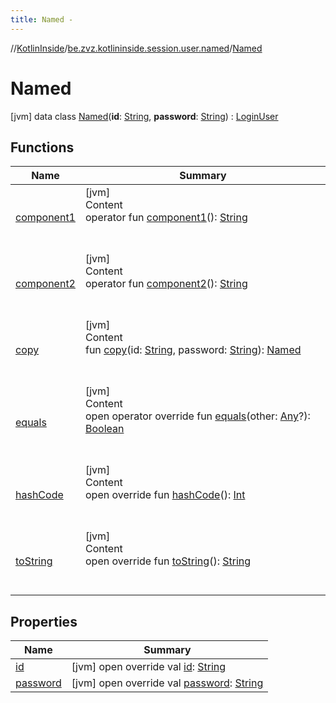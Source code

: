 ```yaml
---
title: Named -
---
```

//[KotlinInside](../../index.md)/[be.zvz.kotlininside.session.user.named](../index.md)/[Named](index.md)



# Named  
 [jvm] data class [Named](index.md)(**id**: [String](https://kotlinlang.org/api/latest/jvm/stdlib/kotlin/-string/index.html), **password**: [String](https://kotlinlang.org/api/latest/jvm/stdlib/kotlin/-string/index.html)) : [LoginUser](../../be.zvz.kotlininside.session.user/-login-user/index.md)   


## Functions  
  
|  Name|  Summary| 
|---|---|
| <a name="be.zvz.kotlininside.session.user.named/Named/component1/#/PointingToDeclaration/"></a>[component1](component1.md)| <a name="be.zvz.kotlininside.session.user.named/Named/component1/#/PointingToDeclaration/"></a>[jvm]  <br>Content  <br>operator fun [component1](component1.md)(): [String](https://kotlinlang.org/api/latest/jvm/stdlib/kotlin/-string/index.html)  <br><br><br>
| <a name="be.zvz.kotlininside.session.user.named/Named/component2/#/PointingToDeclaration/"></a>[component2](component2.md)| <a name="be.zvz.kotlininside.session.user.named/Named/component2/#/PointingToDeclaration/"></a>[jvm]  <br>Content  <br>operator fun [component2](component2.md)(): [String](https://kotlinlang.org/api/latest/jvm/stdlib/kotlin/-string/index.html)  <br><br><br>
| <a name="be.zvz.kotlininside.session.user.named/Named/copy/#kotlin.String#kotlin.String/PointingToDeclaration/"></a>[copy](copy.md)| <a name="be.zvz.kotlininside.session.user.named/Named/copy/#kotlin.String#kotlin.String/PointingToDeclaration/"></a>[jvm]  <br>Content  <br>fun [copy](copy.md)(id: [String](https://kotlinlang.org/api/latest/jvm/stdlib/kotlin/-string/index.html), password: [String](https://kotlinlang.org/api/latest/jvm/stdlib/kotlin/-string/index.html)): [Named](index.md)  <br><br><br>
| <a name="kotlin/Any/equals/#kotlin.Any?/PointingToDeclaration/"></a>[equals](../../be.zvz.kotlininside.utils/-string-util/-companion/index.md#%5Bkotlin%2FAny%2Fequals%2F%23kotlin.Any%3F%2FPointingToDeclaration%2F%5D%2FFunctions%2F578868537)| <a name="kotlin/Any/equals/#kotlin.Any?/PointingToDeclaration/"></a>[jvm]  <br>Content  <br>open operator override fun [equals](../../be.zvz.kotlininside.utils/-string-util/-companion/index.md#%5Bkotlin%2FAny%2Fequals%2F%23kotlin.Any%3F%2FPointingToDeclaration%2F%5D%2FFunctions%2F578868537)(other: [Any](https://kotlinlang.org/api/latest/jvm/stdlib/kotlin/-any/index.html)?): [Boolean](https://kotlinlang.org/api/latest/jvm/stdlib/kotlin/-boolean/index.html)  <br><br><br>
| <a name="kotlin/Any/hashCode/#/PointingToDeclaration/"></a>[hashCode](../../be.zvz.kotlininside.utils/-string-util/-companion/index.md#%5Bkotlin%2FAny%2FhashCode%2F%23%2FPointingToDeclaration%2F%5D%2FFunctions%2F578868537)| <a name="kotlin/Any/hashCode/#/PointingToDeclaration/"></a>[jvm]  <br>Content  <br>open override fun [hashCode](../../be.zvz.kotlininside.utils/-string-util/-companion/index.md#%5Bkotlin%2FAny%2FhashCode%2F%23%2FPointingToDeclaration%2F%5D%2FFunctions%2F578868537)(): [Int](https://kotlinlang.org/api/latest/jvm/stdlib/kotlin/-int/index.html)  <br><br><br>
| <a name="kotlin/Any/toString/#/PointingToDeclaration/"></a>[toString](../../be.zvz.kotlininside.utils/-string-util/-companion/index.md#%5Bkotlin%2FAny%2FtoString%2F%23%2FPointingToDeclaration%2F%5D%2FFunctions%2F578868537)| <a name="kotlin/Any/toString/#/PointingToDeclaration/"></a>[jvm]  <br>Content  <br>open override fun [toString](../../be.zvz.kotlininside.utils/-string-util/-companion/index.md#%5Bkotlin%2FAny%2FtoString%2F%23%2FPointingToDeclaration%2F%5D%2FFunctions%2F578868537)(): [String](https://kotlinlang.org/api/latest/jvm/stdlib/kotlin/-string/index.html)  <br><br><br>


## Properties  
  
|  Name|  Summary| 
|---|---|
| <a name="be.zvz.kotlininside.session.user.named/Named/id/#/PointingToDeclaration/"></a>[id](id.md)| <a name="be.zvz.kotlininside.session.user.named/Named/id/#/PointingToDeclaration/"></a> [jvm] open override val [id](id.md): [String](https://kotlinlang.org/api/latest/jvm/stdlib/kotlin/-string/index.html)   <br>
| <a name="be.zvz.kotlininside.session.user.named/Named/password/#/PointingToDeclaration/"></a>[password](password.md)| <a name="be.zvz.kotlininside.session.user.named/Named/password/#/PointingToDeclaration/"></a> [jvm] open override val [password](password.md): [String](https://kotlinlang.org/api/latest/jvm/stdlib/kotlin/-string/index.html)   <br>


